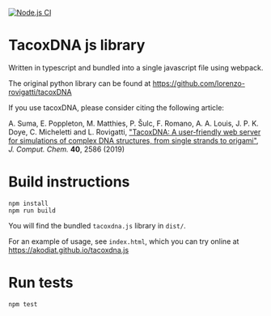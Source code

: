 [![Node.js CI](https://github.com/Akodiat/tacoxdna.js/actions/workflows/node.js.yml/badge.svg)](https://github.com/Akodiat/tacoxdna.js/actions/workflows/node.js.yml)

# TacoxDNA js library
Written in typescript and bundled into a single javascript file using webpack.

The original python library can be found at https://github.com/lorenzo-rovigatti/tacoxDNA

If you use tacoxDNA, please consider citing the following article:

A. Suma, E. Poppleton, M. Matthies, P. Šulc, F. Romano, A. A. Louis, J. P. K. Doye, C. Micheletti and L. Rovigatti, ["TacoxDNA: A user‐friendly web server for simulations of complex DNA structures, from single strands to origami"](https://doi.org/10.1002/jcc.26029), *J. Comput. Chem.* **40**, 2586 (2019)

# Build instructions
```
npm install
npm run build
```
You will find the bundled `tacoxdna.js` library in `dist/`.

For an example of usage, see `index.html`, which you can try online at https://akodiat.github.io/tacoxdna.js

# Run tests
```
npm test
```
